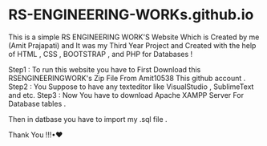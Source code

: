 # RS-ENGINEERING-WORKs.github.io
This is a simple RS ENGINEERING WORK'S Website Which is Created by me (Amit Prajapati) and It was my Third Year Project and Created with the help of HTML , CSS , BOOTSTRAP , and PHP for Databases !

Step1 : To run this website you have to First Download this RSENGINEERINGWORK's Zip File From Amit10538 This github account .
Step2 : You Suppose to have any texteditor like VisualStudio , SublimeText and etc.
Step3 : Now You have to download Apache XAMPP Server For Database tables .

Then in datbase you have to import my .sql file .

Thank You !!!•♥
